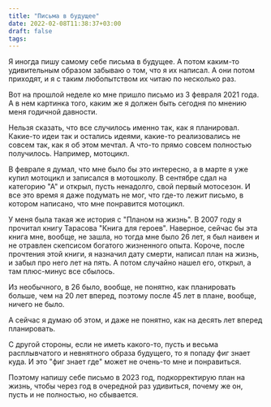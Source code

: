 ```yaml
---
title: "Письма в будущее"
date: 2022-02-08T11:38:37+03:00
draft: false
tags:
---
```


Я иногда пишу самому себе письма в будущее. А потом каким-то удивительным образом забываю о том, что я их написал. А они
потом приходят, и я с таким любопытством их читаю по несколько раз.

Вот на прошлой неделе ко мне пришло письмо из 3 февраля 2021 года. А в нем картинка того, каким же я должен быть сегодня
по мнению меня годичной давности.

<!--more-->

Нельзя сказать, что все случилось именно так, как я планировал. Какие-то идеи так и остались идеями, какие-то
реализовались не совсем так, как я об этом мечтал. А что-то прямо совсем полностью получилось. Например, мотоцикл.

В феврале я думал, что мне было бы это интересно, а в марте я уже купил мотоцикл и записался в мотошколу. В сентябре
сдал на категорию "А" и открыл, пусть ненадолго, свой первый мотосезон. И все это время я даже подумать не мог, что
где-то лежит письмо, в котором написано, что мне понравится мотоцикл.

У меня была такая же история с "Планом на жизнь". В 2007 году я прочитал книгу Тарасова "Книга для героев". Наверное,
сейчас бы эта книга мне, вообще, не зашла, но тогда мне было 26 лет, я был наивен и не отравлен скепсисом богатого
жизненного опыта. Короче, после прочтения этой книги, я назначил дату смерти, написал план на жизнь, и забыл про него
лет на пять. А потом случайно нашел его, открыл, а там плюс-минус все сбылось.

Из необычного, в 26 было, вообще, не понятно, как планировать больше, чем на 20 лет вперед, поэтому после 45 лет в
плане, вообще, ничего не было.

А сейчас я думаю об этом, и даже не понятно, как на десять лет вперед планировать.

С другой стороны, если не иметь какого-то, пусть и весьма расплывчатого и невнятного образа будущего, то я попаду фиг
знает куда. И это "фиг знает где" может не очень-то мне и понравиться.

Поэтому напишу себе письмо в 2023 год, подкорректирую план на жизнь, чтобы через год в очередной раз удивиться, почему
же он, пусть и не полностью, но сбывается.

